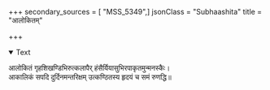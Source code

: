 +++
secondary_sources = [ "MSS_5349",]
jsonClass = "Subhaashita"
title = "आलोकितम्"

+++

<details open><summary>Text</summary>

आलोकितं गृहशिखण्डिभिरुत्कलापैर् हंसैर्यियासुभिरपाकृतमुन्मनस्कैः।  
आकालिकं सपदि दुर्दिनमन्तरिक्षम् उत्कण्ठितस्य हृदयं च समं रुणद्धि॥
</details>

